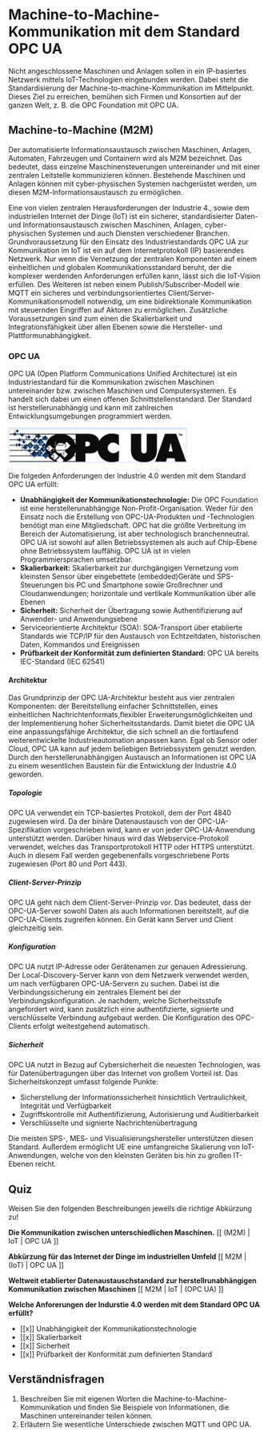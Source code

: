 <!--

author:  
email:   
version:  0.0.1
language: de
narrator: Deutsch Female

import:   
-->
# Machine-to-Machine-Kommunikation mit dem Standard OPC UA

Nicht angeschlossene Maschinen und Anlagen sollen in ein IP-basiertes Netzwerk mittels IoT-Technologien eingebunden werden.
Dabei steht die Standardisierung der Machine-to-machine-Kommunikation im Mittelpunkt. Dieses Ziel zu erreichen, bemühen sich Firmen und Konsortien auf der ganzen Welt, z. B. die OPC Foundation mit OPC UA.

## Machine-to-Machine (M2M)

Der automatisierte Informationsaustausch zwischen Maschinen, Anlagen, Automaten, Fahrzeugen und Containern wird als M2M bezeichnet. Das bedeutet, dass einzelne Maschinensteuerungen untereinander und mit einer zentralen Leitstelle kommunizieren können. Bestehende Maschinen und Anlagen können mit cyber-physischen Systemen nachgerüstet werden, um diesen M2M-lnformationsaustausch zu ermöglichen.

Eine von vielen zentralen Herausforderungen der Industrie 4., sowie dem industriellen Internet der Dinge (IoT) ist ein sicherer, standardisierter Daten- und Informationsaustausch zwischen Maschinen, Anlagen, cyber-physischen Systemen und auch Diensten verschiedener Branchen. Grundvoraussetzung für den Einsatz des Industriestandards OPC UA zur Kommunikation im IoT ist ein auf dem Internetprotokoll (IP) basierendes Netzwerk. Nur wenn die Vernetzung der zentralen Komponenten auf einem einheitlichen und globalen Kommunikationsstandard beruht, der die komplexer werdenden Anforderungen erfüllen kann, lässt sich die IoT-Vision erfüllen. Des Weiteren ist neben einem Publish/Subscriber-Modell wie MQTT ein sicheres und verbindungsorientiertes Client/Server-Kommunikationsmodell notwendig, um eine bidirektionale Kommunikation mit steuernden Eingriffen auf Aktoren zu ermöglichen. Zusätzliche Voraussetzungen sind zum einen die Skalierbarkeit und Integrationsfähigkeit über allen Ebenen sowie die Hersteller- und Plattformunabhängigkeit.

### OPC UA

OPC UA (Open Platform Communications Unified Architecture) ist ein Industriestandard für die Kommunikation zwischen Maschinen untereinander bzw. zwischen Maschinen und Computersystemen. Es handelt sich dabei um einen offenen Schnittstellenstandard. Der Standard ist herstellerunabhängig und kann mit zahlreichen Entwicklungsumgebungen programmiert werden.

![picture 1](assets/Logo_OPCUA.png)  


Die folgeden Anforderungen der Industrie 4.0 werden mit dem Standard OPC UA erfüllt:

- **Unabhängigkeit der Kommunikationstechnologie:** Die OPC Foundation ist eine herstellerunabhängige Non-Profit-Organisation. Weder für den Einsatz noch die Erstellung von OPC-UA-Produkten und -Technologien benötigt man eine Mitgliedschaft. OPC hat die größte Verbreitung im Bereich der Automatisierung, ist aber technologisch branchenneutral. OPC UA ist sowohl auf allen Betriebssystemen als auch auf Chip-Ebene ohne Betriebssystem lauffähig. OPC UA ist in vielen Programmiersprachen umsetzbar.
- **Skalierbarkeit:** Skalierbarkeit zur durchgängigen Vernetzung vom kleinsten Sensor über eingebettete (embedded)Geräte und SPS-Steuerungen bis PC und Smartphone sowie Großrechner und Cloudanwendungen; horizontale und vertikale Kommunikation über alle Ebenen
- **Sicherheit:** Sicherheit der Übertragung sowie Authentifizierung auf Anwender- und Anwendungsebene
- Serviceorientierte Architektur (SOA): SOA-Transport über etablierte Standards wie TCP/IP für den Austausch von Echtzeitdaten, historischen Daten, Kommandos und Ereignissen
- **Prüfbarkeit der Konformität zum definierten Standard:** OPC UA bereits IEC-Standard (IEC 62541)

#### Architektur

Das Grundprinzip der OPC UA-Architektur besteht aus vier zentralen Komponenten: der Bereitstellung einfacher Schnittstellen, eines einheitlichen Nachrichtenformats,flexibler Erweiterungsmöglichkeiten und der Implementierung hoher Sicherheitsstandards. Damit bietet die OPC UA eine anpassungsfähige Architektur, die sich schnell an die fortlaufend weiterentwickelte Industrieautomation anpassen kann. Egal ob Sensor oder Cloud, OPC UA kann auf jedem beliebigen Betriebssystem genutzt werden. Durch den herstellerunabhängigen Austausch an Informationen ist OPC UA zu einem wesentlichen Baustein für die Entwicklung der Industrie 4.0 geworden.

##### Topologie

OPC UA verwendet ein TCP-basiertes Protokoll, dem der Port 4840 zugewiesen wird. Da der binäre Datenaustausch von der OPC-UA-Spezifikation vorgeschrieben wird, kann er von jeder OPC-UA-Anwendung unterstützt werden. Darüber hinaus wird das Webservice-Protokoll verwendet, welches das Transportprotokoll HTTP oder HTTPS unterstützt. Auch in diesem Fall werden gegebenenfalls vorgeschriebene Ports zugewiesen (Port 80 und Port 443).

##### Client-Server-Prinzip

OPC UA geht nach dem Client-Server-Prinzip vor. Das bedeutet, dass der OPC-UA-Server sowohl Daten als auch Informationen bereitstellt, auf die OPC-UA-Clients zugreifen können. Ein Gerät kann Server und Client gleichzeitig sein.
##### Konfiguration

OPC UA nutzt IP-Adresse oder Gerätenamen zur genauen Adressierung. Der Local-Discovery-Server kann von dem Netzwerk verwendet werden, um nach verfügbaren OPC-UA-Servern zu suchen. Dabei ist die Verbindungssicherung ein zentrales Element bei der Verbindungskonfiguration. Je nachdem, welche Sicherheitsstufe angefordert wird, kann zusätzlich eine authentifizierte, signierte und verschlüsselte Verbindung aufgebaut werden. Die Konfiguration des OPC-Clients erfolgt weitestgehend automatisch.

##### Sicherheit

OPC UA nutzt in Bezug auf Cybersicherheit die neuesten Technologien, was für Datenübertragungen über das Internet von großem Vorteil ist. Das Sicherheitskonzept umfasst folgende Punkte:

- Sicherstellung der Informationssicherheit hinsichtlich Vertraulichkeit, Integrität und Verfügbarkeit
- Zugriffskontrolle mit Authentifizierung, Autorisierung und Auditierbarkeit
- Verschlüsselte und signierte Nachrichtenübertragung

Die meisten SPS-, MES- und Visualisierungshersteller unterstützen diesen Standard. Außerdem ermöglicht UE eine umfangreiche Skalierung von IoT-Anwendungen, welche von den kleinsten Geräten bis hin zu großen IT-Ebenen reicht.

## Quiz

Weisen Sie den folgenden Beschreibungen jeweils die richtige Abkürzung zu!

**Die Kommunikation zwischen unterschiedlichen Maschinen.**
[[ (M2M) | IoT | OPC UA ]]

**Abkürzung für das Internet der Dinge im industriellen Umfeld**
[[ M2M | (IoT) | OPC UA ]]

**Weltweit etablierter Datenaustauschstandard zur herstellrunabhängigen Kommunikation zwischen Maschinen**
[[ M2M | IoT | (OPC UA) ]]

**Welche Anforerungen der Indurstie 4.0 werden mit dem Standard OPC UA erfüllt?**

- [[x]] Unabhängigkeit der Kommunikationstechnologie
- [[x]] Skalierbarkeit
- [[x]] Sicherheit
- [[x]] Prüfbarkeit der Konformität zum definierten Standard

## Verständnisfragen

1. Beschreiben Sie mit eigenen Worten die Machine-to-Machine-Kommunikation und finden Sie Beispiele von Informationen, die Maschinen untereinander teilen können.
2. Erläutern Sie wesentliche Unterschiede zwischen MQTT und OPC UA.